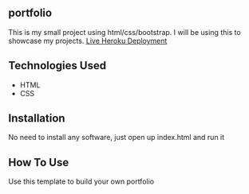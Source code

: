 ## portfolio
This is my small project using html/css/bootstrap. I will be using this to showcase my projects. 
[Live Heroku Deployment]()

## Technologies Used 
* HTML
* CSS
## Installation
No need to install any software, just open up index.html and run it
## How To Use
Use this template to build your own portfolio

